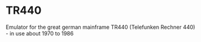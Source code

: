 # TR440
Emulator for the great german mainframe TR440 (Telefunken Rechner 440) - in use about 1970 to 1986
